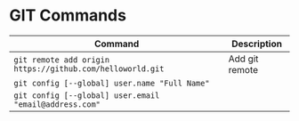 # GIT Commands
|Command| Description|
|-------|------------|
|`git remote add origin https://github.com/helloworld.git`  | Add git remote |
|`git config [--global] user.name "Full Name"`||
|`git config [--global] user.email "email@address.com"`||
